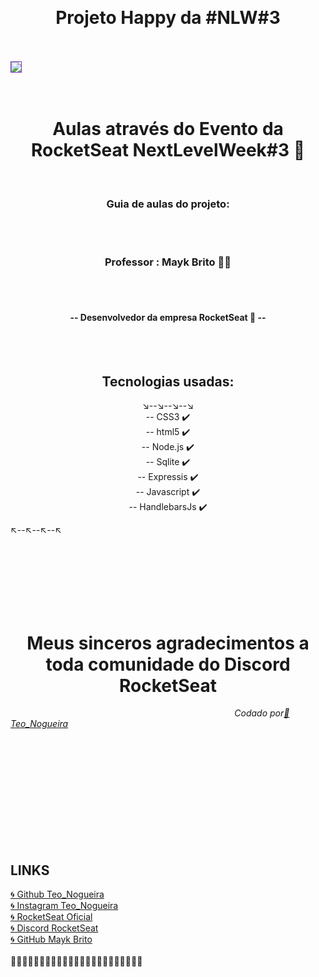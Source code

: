 
<body>

&nbsp;
<p align="center">
<h1 align="center"> Projeto Happy da #NLW#3 </h1>
 <br/><br/>
<img src="github/gif/happy.gif" style=" border: solid 1px #7338c2"></img>
</h1>
<br/>
 <br/>
 
<br/>
</p>



<h1 align="center"> Aulas através do Evento da RocketSeat NextLevelWeek#3 🚀

</h1>
<div class="semif1" text-align" center; border-bottom: 1px solid #121212"; >

<br/>



<h3  align="center"> Guia de aulas do projeto: </h3><br/><br/>

   <h3 align="center"> Professor : Mayk Brito 👨‍💻</h3
    <br/><br/> <br/>

<h4  align="center">-- Desenvolvedor da empresa RocketSeat 🏫 -- </h4>






</div>
<br/><br/>
<h2 align="center"> Tecnologias usadas:</h2>
<p align="center"

↘️--↘️--↘️--↘️     
 -- CSS3 ✔️ <br/>
-- html5 ✔️ <br/>
 -- Node.js ✔️ <br/>
 -- Sqlite   ✔️ <br/>
 -- Expressis ✔️ <br/>
 -- Javascript ✔️   <br/>
 -- HandlebarsJs ✔️ <br/>

↖️--↖️--↖️--↖️
</p>
<br/>
 </div><br/><br/><br/>
<br/>




<div align="center"><br/>
<h1 align="center"> Meus sinceros agradecimentos a toda comunidade do Discord RocketSeat
</h1>
</div>

 <div>

<i align="center"> &nbsp; &nbsp; &nbsp; &nbsp; &nbsp; &nbsp; &nbsp; &nbsp; &nbsp; &nbsp; &nbsp; &nbsp; &nbsp; &nbsp; &nbsp; &nbsp; &nbsp; &nbsp; &nbsp; &nbsp; &nbsp; &nbsp; &nbsp; &nbsp; &nbsp; &nbsp; &nbsp; &nbsp; &nbsp; &nbsp; &nbsp; &nbsp; &nbsp; &nbsp; &nbsp; &nbsp; &nbsp; &nbsp; &nbsp; &nbsp; &nbsp; &nbsp; &nbsp; &nbsp; &nbsp; &nbsp;Codado por<a href="https://github.com/teo_nogueira">📜 Teo_Nogueira</a></i><br/>

 </div>
 


 <div class="links">
 <br/> <br/> <br/> <br/>  <br/> <br/> <br/> <br/> <br/> <br/>
<h2>LINKS </h2>
<a href="https://github.com/teo_nogueira">🌀 Github Teo_Nogueira</a><br/>
<a href="https://instagram.com/teo_nogueira">🌀 Instagram Teo_Nogueira</a><br/>
<a href="https://rocketseat.com.br">🌀 RocketSeat Oficial</a><br/>
<a href="https://discord.com/invite/gCRAFhc">🌀 Discord RocketSeat</a><br/>
<a href="https://github.com/maykbrito">🌀 GitHub Mayk Brito</a><br/>

<br/>
</div>
<div>📌📌📌📌📌📌📌📌📌📌📌📌📌📌📌📌📌📌📌📌📌📌📌 </div>
</body>

